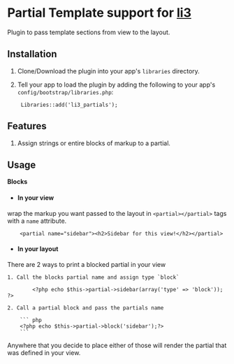 # Partial Template support for [li3](http://lithify.me)
Plugin to pass template sections from view to the layout.

## Installation
1. Clone/Download the plugin into your app's ``libraries`` directory.
2. Tell your app to load the plugin by adding the following to your app's ``config/bootstrap/libraries.php``:

        Libraries::add('li3_partials');

## Features
1. Assign strings or entire blocks of markup to a partial.

## Usage
__Blocks__

* #### In your view
wrap the markup you want passed to the layout in `<partial></partial>` tags with a `name` attribute.

		<partial name="sidebar"><h2>Sidebar for this view!</h2></partial>

* #### In your layout
There are 2 ways to print a blocked partial in your view

	1. Call the blocks partial name and assign type `block`

			<?php echo $this->partial->sidebar(array('type' => 'block')); ?>

	2. Call a partial block and pass the partials name
	
		```	php	
		<?php echo $this->partial->block('sidebar');?>
		```

Anywhere that you decide to place either of those will render the partial that was defined in your view.